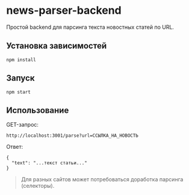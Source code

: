 # news-parser-backend

Простой backend для парсинга текста новостных статей по URL.

## Установка зависимостей

```
npm install
```

## Запуск

```
npm start
```

## Использование

GET-запрос:
```
http://localhost:3001/parse?url=ССЫЛКА_НА_НОВОСТЬ
```

Ответ:
```
{
  "text": "...текст статьи..."
}
```

> Для разных сайтов может потребоваться доработка парсинга (селекторы). 